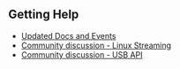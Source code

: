 ## Getting Help

* [Updated Docs and Events](https://theta360.guide/special/linuxstreaming/)
* [Community discussion - Linux Streaming](https://community.theta360.guide/t/live-streaming-over-usb-on-ubuntu-and-linux-nvidia-jetson/4359?u=craig)
* [Community discussion - USB API](https://community.theta360.guide/t/ricoh-theta-api-over-usb-cable-z1-v-s-sc-models/65?u=craig)
